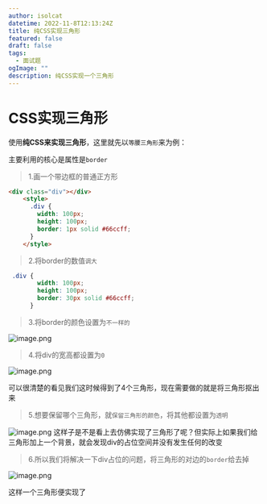 ```yaml
---
author: isolcat
datetime: 2022-11-8T12:13:24Z
title: 纯CSS实现三角形
featured: false
draft: false
tags:
  - 面试题
ogImage: ""
description: 纯CSS实现一个三角形
---
```


# CSS实现三角形

使用**纯CSS来实现三角形**，这里就先以`等腰三角形`来为例：

主要利用的核心是属性是`border`

> 1.画一个带边框的普通正方形

```html
<div class="div"></div>
    <style>
      .div {
        width: 100px;
        height: 100px;
        border: 1px solid #66ccff;
      }
    </style>
```

> 2.将border的数值`调大`

```css
 .div {
        width: 100px;
        height: 100px;
        border: 30px solid #66ccff;
      }
```

> 3.将border的颜色设置为`不一样的`

![image.png](https://ldbbs.ldmnq.com/bbs/topic/attachment/2023-1/da9e0022-8d98-4735-bf99-9928717eb59b.png)

> 4.将div的宽高都设置为`0`

![image.png](https://ldbbs.ldmnq.com/bbs/topic/attachment/2023-1/c239e7ed-c5e7-48f3-816e-1c56242f84b6.png)

可以很清楚的看见我们这时候得到了4个三角形，现在需要做的就是将三角形抠出来

> 5.想要保留哪个三角形，就`保留三角形的颜色`，将其他都设置为`透明`

![image.png](https://ldbbs.ldmnq.com/bbs/topic/attachment/2023-1/e448d25b-cb54-4644-a60e-c86d9df80173.png)
这样子是不是看上去仿佛实现了三角形了呢？但实际上如果我们给三角形加上一个背景，就会发现div的占位空间并没有发生任何的改变

> 6.所以我们将解决一下div占位的问题，将三角形的对边的`border`给去掉

![image.png](https://ldbbs.ldmnq.com/bbs/topic/attachment/2023-1/8ace70a6-6edd-46ba-a0f7-4f25658cc45b.png)

这样一个三角形便实现了

